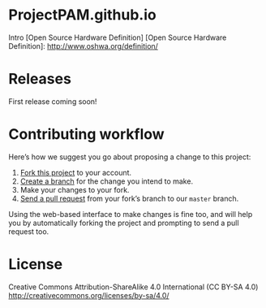 ProjectPAM.github.io
====================

Intro
[Open Source Hardware Definition]
[Open Source Hardware Definition]: http://www.oshwa.org/definition/

Releases
========

First release coming soon!

Contributing workflow
========

Here’s how we suggest you go about proposing a change to this project:

1. [Fork this project][fork] to your account.
2. [Create a branch][branch] for the change you intend to make.
3. Make your changes to your fork.
4. [Send a pull request][pr] from your fork’s branch to our `master` branch.

Using the web-based interface to make changes is fine too, and will help you
by automatically forking the project and prompting to send a pull request too.

[fork]: http://help.github.com/forking/
[branch]: https://help.github.com/articles/creating-and-deleting-branches-within-your-repository
[pr]: http://help.github.com/pull-requests/

License
========
Creative Commons Attribution-ShareAlike 4.0 International (CC BY-SA 4.0) <http://creativecommons.org/licenses/by-sa/4.0/>
